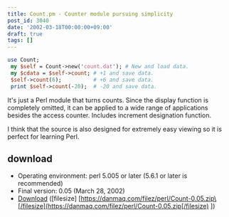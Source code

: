 ```yaml
---
title: Count.pm - Counter module pursuing simplicity
post_id: 3040
date: '2002-03-18T00:00:00+09:00'
draft: true
tags: []
---
```


```Perl
use Count; 
 my $self = Count->new('count.dat'); # New and load data. 
 my $cdata = $self->count; # +1 and save data. 
 $self->count(6);          # +6 and save data. 
 print $self->count(-20);  # -20 and save data. 

```

It's just a Perl module that turns counts. Since the display function is completely omitted, it can be applied to a wide range of applications besides the access counter. Includes increment designation function.

I think that the source is also designed for extremely easy viewing so it is perfect for learning Perl.

## download

*   Operating environment: perl 5.005 or later (5.6.1 or later is recommended)
*   Final version: 0.05 (March 28, 2002)
*   [Download](https://danmaq.com/filez/perl/Count-0.05.zip) (\[filesize\] [https://danmaq.com/filez/perl/Count-0.05.zip\[/filesize](https://danmaq.com/filez/perl/Count-0.05.zip[/filesize) \])
